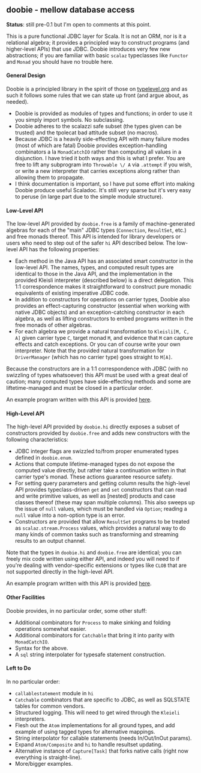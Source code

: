 ## doobie - mellow database access

**Status**: still pre-0.1 but I'm open to comments at this point.

This is a pure functional JDBC layer for Scala. It is not an ORM, nor is it a relational algebra; it  provides a principled way to construct programs (and higher-level APIs) that use JDBC. Doobie introduces very few new abstractions; if you are familiar with basic `scalaz` typeclasses like `Functor` and `Monad` you should have no trouble here.

#### General Design

Doobie is a principled library in the spirit of those on [typelevel.org](http://typelevel.org) and as such it follows some rules that we can state up front (and argue about, as needed).

- Doobie is provided as modules of types and functions; in order to use it you simply import symbols. No subclassing.
- Doobie adheres to the scalazzi safe subset (the types given can be trusted) and the tpolecat bad attitude subset (no macros).
- Because JDBC is a heavily side-effecting API with many failure modes (most of which are fatal) Doobie provides exception-handling combinators a la `MonadCatchIO` rather than computing all values in a disjunction. I have tried it both ways and this is what I prefer. You are free to lift any subprogram into `Throwable \/ A` via `.attempt` if you wish, or write a new interpreter that carries exceptions along rather than allowing them to propagate.
- I think documentation is important, so I have put some effort into making Doobie produce useful Scaladoc. It's still very sparse but it's very easy to peruse (in large part due to the simple module structure).

#### Low-Level API

The low-level API provided by `doobie.free` is a family of machine-generated algebras for each of the "main" JDBC types (`Connection`, `ResultSet`, etc.) and free monads thereof. This API is intended for library developers or users who need to step out of the safer `hi` API described below. The low-level API has the following properties:

- Each method in the Java API has an associated smart constructor in the low-level API. The names, types, and computed result types are identical to those in the Java API, and the implementation in the provided Kleisli interpreter (described below) is a direct delegation. This 1:1 correspondence makes it  straightforward to construct pure monadic equivalents of existing imperative JDBC code.
- In addition to constructors for operations on carrier types, Doobie also provides an effect-capturing constructor (essential when working with native JDBC objects) and an exception-catching constructor in each algebra, as well as lifting constructors to embed programs written in the free monads of other algebras.
- For each algebra we provide a natural transformation to `Kleisli[M, C, A]` given carrier type `C`, target monad `M`, and evidence that `M` can capture effects and catch exceptions. Or you can of course write your own interpreter. Note that the provided natural transformation for `DriverManager` (which has no carrier type) goes straight to `M[A]`.

Because the constructors are in a 1:1 correspondence with JDBC (with no swizzling of types whatsoever) this API must be used with a great deal of caution; many computed types have side-effecting methods and some are liftetime-managed and must be closed in a particular order.

An example program written with this API is provided [here](example/src/main/scala/example/FreeUsage.scala).

#### High-Level API

The high-level API provided by `doobie.hi` directly exposes a subset of constructors provided by `doobie.free` and adds new constructors with the following characteristics:

- JDBC integer flags are swizzled to/from proper enumerated types defined in `doobie.enum`.
- Actions that compute lifetime-managed types do not expose the computed value directly, but rather take a continuation written in that carrier type's monad. These actions guarantee resource safety.
- For setting query parameters and getting column results the high-level API provides typeclass-driven `get` and `set` constructors that can read and write primitive values, as well as [nested] products and case classes thereof (these may span multiple columns). This also sweeps up the issue of `null` values, which must be handled via `Option`; reading a `null` value into a non-option type is an error.
- Constructors are provided that allow `ResultSet` programs to be treated as `scalaz.stream.Process` values, which provides a natural way to do many kinds of common tasks such as transforming and streaming results to an output channel.

Note that the types in `doobie.hi` and `doobie.free` are identical; you can freely mix code written using either API, and indeed you will need to if you're dealing with vendor-specific extensions or types like `CLOB` that are not supported directly in the high-level API.

An example program written with this API is provided [here](example/src/main/scala/example/HiUsage.scala).

#### Other Facilities

Doobie provides, in no particular order, some other stuff:

- Additional combinators for `Process` to make sinking and folding operations somewhat easier.
- Additional combinators for `Catchable` that bring it into parity with `MonadCatchIO`. 
- Syntax for the above.
- A `sql` string interpolater for typesafe statement construction.

#### Left to Do

In no particular order:

- `callablestatement` module in `hi`
- `Catchable` combinators that are specific to JDBC, as well as SQLSTATE tables for common vendors.
- Structured logging. This will need to get wired through the `Kleieli` interpreters.
- Flesh out the `Atom` implementations for all ground types, and add example of using tagged types for alternative mappings.
- String interpolator for callable statements (needs In/Out/InOut params).
- Expand `Atom/Composite` and `hi` to handle resultset updating.
- Alternative instance of `Capture[Task]` that forks native calls (right now everything is straight-line).
- More/bigger examples.

